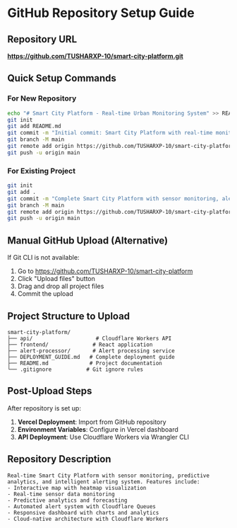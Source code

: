 # GitHub Repository Setup Guide

## Repository URL
**https://github.com/TUSHARXP-10/smart-city-platform.git**

## Quick Setup Commands

### For New Repository
```bash
echo "# Smart City Platform - Real-time Urban Monitoring System" >> README.md
git init
git add README.md
git commit -m "Initial commit: Smart City Platform with real-time monitoring, alerts, and predictive analytics"
git branch -M main
git remote add origin https://github.com/TUSHARXP-10/smart-city-platform.git
git push -u origin main
```

### For Existing Project
```bash
git init
git add .
git commit -m "Complete Smart City Platform with sensor monitoring, alerts, and analytics"
git branch -M main
git remote add origin https://github.com/TUSHARXP-10/smart-city-platform.git
git push -u origin main
```

## Manual GitHub Upload (Alternative)
If Git CLI is not available:

1. Go to https://github.com/TUSHARXP-10/smart-city-platform
2. Click "Upload files" button
3. Drag and drop all project files
4. Commit the upload

## Project Structure to Upload
```
smart-city-platform/
├── api/                    # Cloudflare Workers API
├── frontend/              # React application
├── alert-processor/       # Alert processing service
├── DEPLOYMENT_GUIDE.md   # Complete deployment guide
├── README.md             # Project documentation
└── .gitignore           # Git ignore rules
```

## Post-Upload Steps
After repository is set up:

1. **Vercel Deployment**: Import from GitHub repository
2. **Environment Variables**: Configure in Vercel dashboard
3. **API Deployment**: Use Cloudflare Workers via Wrangler CLI

## Repository Description
```
Real-time Smart City Platform with sensor monitoring, predictive analytics, and intelligent alerting system. Features include:
- Interactive map with heatmap visualization
- Real-time sensor data monitoring
- Predictive analytics and forecasting
- Automated alert system with Cloudflare Queues
- Responsive dashboard with charts and analytics
- Cloud-native architecture with Cloudflare Workers
```